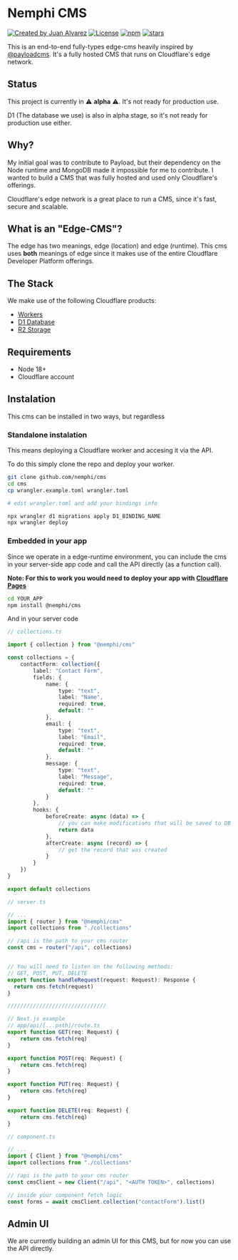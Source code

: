 # Nemphi CMS

<a href="https://twitter.com/shixzie" rel="nofollow"><img src="https://img.shields.io/badge/created%20by-@shixzie-4BBAAB.svg" alt="Created by Juan Alvarez"></a>
<a href="https://opensource.org/licenses/MIT" rel="nofollow"><img src="https://img.shields.io/github/license/nemphi/cms" alt="License"></a>
<a href="https://www.npmjs.com/package/@nemphi/cms" rel="nofollow"><img src="https://img.shields.io/npm/dw/@nemphi/cms.svg" alt="npm"></a>
<a href="https://www.npmjs.com/package/@nemphi/cms" rel="nofollow"><img src="https://img.shields.io/github/stars/nemphi/cms" alt="stars"></a>

This is an end-to-end fully-types edge-cms heavily inspired by [@payloadcms](https://github.com/payloadcms/payload). It's a fully hosted CMS that runs on Cloudflare's edge network.

## Status

This project is currently in ⚠️ **alpha** ⚠️. It's not ready for production use.

D1 (The database we use) is also in alpha stage, so it's not ready for production use either.

## Why?

My initial goal was to contribute to Payload, but their dependency on the Node runtime and MongoDB made it impossible for me to contribute. I wanted to build a CMS that was fully hosted and used only Cloudflare's offerings.

Cloudflare's edge network is a great place to run a CMS, since it's fast, secure and scalable.

## What is an "Edge-CMS"?

The edge has two meanings, edge (location) and edge (runtime). This cms uses **both** meanings of edge since it makes use of the entire Cloudflare Developer Platform offerings.

## The Stack

We make use of the following Cloudflare products:

* [Workers](https://www.cloudflare.com/products/workers/)
* [D1 Database](https://developers.cloudflare.com/d1/)
* [R2 Storage](https://www.cloudflare.com/products/r2/)
<!-- * [KV Store](https://www.cloudflare.com/products/workers-kv/) -->

## Requirements

* Node 18+
* Cloudflare account

## Instalation

This cms can be installed in two ways, but regardless

### Standalone instalation

This means deploying a Cloudflare worker and accesing it via the API.

To do this simply clone the repo and deploy your worker.

```bash
git clone github.com/nemphi/cms
cd cms
cp wrangler.example.toml wrangler.toml

# edit wrangler.toml and add your bindings info

npx wrangler d1 migrations apply D1_BINDING_NAME
npx wrangler deploy
```

### Embedded in your app

Since we operate in a edge-runtime environment, you can include the cms in your server-side app code and call the API directly (as a function call).

**Note: For this to work you would need to deploy your app with [Cloudflare Pages](https://pages.cloudflare.com/)**

```bash
cd YOUR_APP
npm install @nemphi/cms
```

And in your server code

```ts
// collections.ts

import { collection } from "@nemphi/cms"

const collections = {
    contactForm: collection({
        label: "Contact Form",
        fields: {
            name: {
                type: "text",
                label: "Name",
                required: true,
                default: ""
            },
            email: {
                type: "text",
                label: "Email",
                required: true,
                default: ""
            },
            message: {
                type: "text",
                label: "Message",
                required: true,
                default: ""
            }
        },
        hooks: {
            beforeCreate: async (data) => {
                // you can make modifications that will be saved to DB
                return data
            },
            afterCreate: async (record) => {
                // get the record that was created
            }
        }
    })
}

export default collections
```

```ts
// server.ts

// ...
import { router } from "@nemphi/cms"
import collections from "./collections"

// /api is the path to your cms router
const cms = router("/api", collections)


// You will need to listen on the following methods:
// GET, POST, PUT, DELETE
export function handleRequest(request: Request): Response {
  return cms.fetch(request)
}

///////////////////////////////

// Next.js example
// app/api/[...path]/route.ts
export function GET(req: Request) {
    return cms.fetch(req)
}

export function POST(req: Request) {
    return cms.fetch(req)
}

export function PUT(req: Request) {
    return cms.fetch(req)
}

export function DELETE(req: Request) {
    return cms.fetch(req)
}
```

```ts
// component.ts

// ...
import { Client } from "@nemphi/cms"
import collections from "./collections"

// /api is the path to your cms router
const cmsClient = new Client("/api", "<AUTH TOKEN>", collections)

// inside your component fetch logic
const forms = await cmsClient.collection("contactForm").list()
```

## Admin UI

We are currently building an admin UI for this CMS, but for now you can use the API directly.

